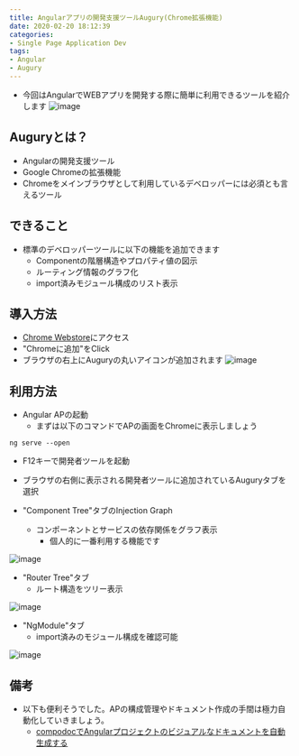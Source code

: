 ```yaml
---
title: Angularアプリの開発支援ツールAugury(Chrome拡張機能)
date: 2020-02-20 18:12:39
categories:
- Single Page Application Dev
tags:
- Angular
- Augury
---
```


- 今回はAngularでWEBアプリを開発する際に簡単に利用できるツールを紹介します
![image](https://user-images.githubusercontent.com/41946222/74917091-5030c100-540a-11ea-9060-2d05fc6c6c23.png)

## Auguryとは？
- Angularの開発支援ツール
- Google Chromeの拡張機能
- Chromeをメインブラウザとして利用しているデベロッパーには必須とも言えるツール

## できること
- 標準のデベロッパーツールに以下の機能を追加できます
  - Componentの階層構造やプロパティ値の図示
  - ルーティング情報のグラフ化
  - import済みモジュール構成のリスト表示

## 導入方法
- [Chrome Webstore](https://chrome.google.com/webstore/search/Augury)にアクセス
- "Chromeに追加"をClick
- ブラウザの右上にAuguryの丸いアイコンが追加されます
![image](https://user-images.githubusercontent.com/41946222/74912170-74d46b00-5401-11ea-956d-93801c3cce13.png)


## 利用方法
- Angular APの起動
  - まずは以下のコマンドでAPの画面をChromeに表示しましょう
```
ng serve --open
```
- F12キーで開発者ツールを起動
- ブラウザの右側に表示される開発者ツールに追加されているAuguryタブを選択

- "Component Tree"タブのInjection Graph
    - コンポーネントとサービスの依存関係をグラフ表示
        - 個人的に一番利用する機能です

![image](https://user-images.githubusercontent.com/41946222/74917567-0b595a00-540b-11ea-8dc3-5a257af3bd45.png)

- "Router Tree"タブ
    - ルート構造をツリー表示

![image](https://user-images.githubusercontent.com/41946222/74918209-19f44100-540c-11ea-9953-c4734a0685ed.png)


- "NgModule"タブ
    - import済みのモジュール構成を確認可能

![image](https://user-images.githubusercontent.com/41946222/74917975-c2ee6c00-540b-11ea-89d0-e1fbd9b7195c.png)


## 備考
- 以下も便利そうでした。APの構成管理やドキュメント作成の手間は極力自動化していきましょう。
    - [compodocでAngularプロジェクトのビジュアルなドキュメントを自動生成する](https://one-it-thing.com/3254/)